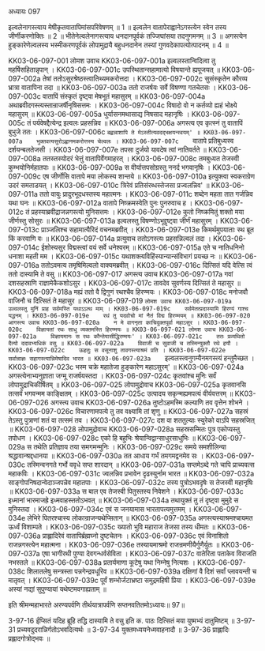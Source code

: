 अध्यायः 097

इल्वलेनागस्त्याय मेषीकृतवातापिमांसपरिवेषणम् ॥ 1 ॥ इल्वलेन वातापेराह्वानेऽगस्त्येन स्वेन तस्य जीर्णीकरणोक्तिः ॥ 2 ॥ भीतेनेल्वलेनागस्त्याय धनदानपूर्वकं तज्जिघांसया तदनुगमनम् ॥ 3 ॥ अगस्त्येन हुङ्कारेणेल्वलस्य भस्मीकरणपूर्वकं लोपामुद्रायै बहुधनदानेन तस्यां गुणवदेकापत्योत्पादनम् ॥ 4 ॥

KK03-06-097-001	लोमश उवाच
KK03-06-097-001a	इल्वलस्तान्विदित्वा तु महर्षिसहितान्नृपान् ।
KK03-06-097-001c	उपस्थितान्सहामात्यो विषयान्ते ह्यपूजयत् ॥
KK03-06-097-002a	तेषां ततोऽसुरश्रेष्ठस्त्वातिथ्यमकरोत्तदा ।
KK03-06-097-002c	सुसंस्कृतेन कौरव्य भ्रात्रा वातापिना तदा ॥
KK03-06-097-003a	ततो राजर्षयः सर्वे विषण्णा गतचेतसः ।
KK03-06-097-003c	वातापिं संस्कृतं दृष्ट्वा मेषभूतं महासुरम् ॥
KK03-06-097-004a	अथाब्रवीदगस्त्यस्तान्राजर्षीनृषिसत्तमः ।
KK03-06-097-004c	विषादो वो न कर्तव्यो ह्यहं भोक्ष्ये महासुरम् ॥
KK03-06-097-005a	धुर्यासनमथासाद्य निषसाद महानृषिः ।
KK03-06-097-005c	तं पर्यवेषद्दैत्येन्द्र इल्वलः प्रहसन्निव ॥
KK03-06-097-006a	अगस्त्य एव कृत्स्नं तु वातापिं बुभुजे ततः ।
KK03-06-097-006c	`बह्वन्नाशापि ते मेऽस्तीत्यवदद्भक्षयन्स्वयम्' ॥
KK03-06-097-007a	भुक्तवत्यसुरोऽह्वानमकरोत्तस्य चेल्वलः ।
KK03-06-097-007c	`वातापे प्रतिबुध्यस्व दर्शयन्बलतेजसी ।
KK03-06-097-007e	तपसा दुर्जयो यावदेष त्वां नातिवर्तते ॥
KK03-06-097-008a	ततस्तस्योदरं भेत्तुं वातापिर्वेगमाहरत् ।
KK03-06-097-008c	तमबुध्यत तेजस्वी कुम्भयोनिर्महातपाः ॥
KK03-06-097-009a	स वीर्यात्तपसोग्रस्तु ननर्द भगवानृषिः ।
KK03-06-097-009c	एष जीर्णोसि वातापे मया लोकस्य शान्तये ॥
KK03-06-097-010a	इत्युक्त्वा स्वकराग्रेण उदरं समताडयत् ।
KK03-06-097-010c	त्रिरेवं प्रतिसंरब्धस्तेजसा प्रज्वलन्निव' ॥
KK03-06-097-011a	ततो वायुः प्रादुरभूदधस्तस्य महात्मनः ।
KK03-06-097-011c	शब्देन महता तात गर्जन्निव यथा घनः ॥
KK03-06-097-012a	वातापे निष्क्रमस्वेति पुनः पुनरुवाच ह ।
KK03-06-097-012c	तं प्रहस्याब्रवीद्राजन्नगस्त्यो मुनिसत्तमः ।
KK03-06-097-012e	कुतो निष्क्रमितुं शक्तो मया जीर्णस्तु सोसुरः ॥
KK03-06-097-013a	इल्वलस्तु विषण्णोऽभूद्दृष्ट्वा जीर्णं महासुरम् ।
KK03-06-097-013c	प्राञ्जलिश्च सहामात्यैरिदं वचनमब्रवीत् ।
KK03-06-097-013e	किमर्थमुपयाताः स्थ ब्रूत किं करवाणि वः ॥
KK03-06-097-014a	प्रत्युवाच ततोऽगस्त्यः प्रहसन्निल्वलं तदा ।
KK03-06-097-014c	ईशोस्यसुर विद्मस्त्वां वयं सर्वे धनेश्वरम् ॥
KK03-06-097-015a	एते च नातिधनिनो धनाशा महती मम ।
KK03-06-097-015c	यथाशक्त्यविहिंस्यान्यान्संविभागं प्रयच्छ नः ॥
KK03-06-097-016a	ततोऽवमत्य तमृषिमिल्वलो वाक्यमब्रवीत् ।
KK03-06-097-016c	दित्सितं यदि वेत्सि त्वं ततो दास्यामि ते वसु ॥
KK03-06-097-017	अगस्त्य उवाच
KK03-06-097-017a	गवां दशसहस्राणि राज्ञामेकैकशोऽसुर ।
KK03-06-097-017c	तावदेव सुवर्णस्य दित्सितं ते महासुर ॥
KK03-06-097-018a	मह्यं ततो वै द्विगुणं रथश्चैव हिरण्मयः ।
KK03-06-097-018c	मनोजवौ वाजिनौ च दित्सितं ते महासुर ॥
KK03-06-097-019	`लोमश उवाच
KK03-06-097-019a	उल्वलस्तु मुनिं प्राह सर्वमस्ति यथाऽऽत्थ माम् ।
KK03-06-097-019c	सर्वमेतत्प्रदास्यामि हिरण्यं गाश्च यद्धनम् ।
KK03-06-097-019e	रथं तु यदवोचो मां नैतं विद्म हिरण्मयम् ॥
KK03-06-097-020	आगस्त्य उवाच
KK03-06-097-020a	न मे वागनृता काचिदुक्तपूर्वा महाऽसुर ।
KK03-06-097-020c	विज्ञायतां रथः साधु व्यक्तमस्ति हिरण्मयः ॥
KK03-06-097-021	लोमश उवाच
KK03-06-097-021a	विज्ञायमानः स रथः कौन्तेयासीद्धिरण्मयः' ।
KK03-06-097-021c	ततः प्रव्यथितो दैत्यो ददावभ्यधिकं वसु ॥
KK03-06-097-022a	विवाजी च सुवाजी च तस्मिन्युक्तौ रथे हयौ ।
KK03-06-097-022c	ऊहतुः स वसूनाशु तावगस्त्याश्रमं प्रति ।
KK03-06-097-022e	सर्वान्राज्ञः सहागस्त्यान्निमेषादिव भारत ॥
KK03-06-097-023a	`इल्वलस्त्वनुगम्यैनमगस्त्यं हन्तुमैच्छत ।
KK03-06-097-023c	भस्म चक्रे महातेजा हुङ्कारेण महाऽसुरम्' ॥
KK03-06-097-024a	अगस्त्येनाभ्यनुज्ञाता जग्मू राजर्षयस्तदा ।
KK03-06-097-024c	कृतवांश्च मुनिः सर्वं लोपामुद्राचिकीर्षितम् ॥
KK03-06-097-025	लोपामुद्रोवाच 
KK03-06-097-025a	कृतवानसि तत्सर्वं भगवन्मम काङ्क्षितम् ।
KK03-06-097-025c	उत्पादय सकृन्मह्यमपत्यं वीर्यवत्तरम् ॥
KK03-06-097-026	अगस्त्य उवाच
KK03-06-097-026a	तुष्टोऽहमस्मि कल्याणि तव वृत्तेन शोभने ।
KK03-06-097-026c	विचारणामपत्ये तु तव वक्ष्यामि तां शृणु ॥
KK03-06-097-027a	सहस्रं तेऽस्तु पुत्राणां शतं वा तत्समं तव ।
KK03-06-097-027c	दश वा शततुल्याः स्युरेको वाऽपि सहस्रजित् ॥
KK03-06-097-028	लोपामुद्रोवाच 
KK03-06-097-028a	सहस्रसम्मितः पुत्र एकोप्यस्तु तपोधन ।
KK03-06-097-028c	एको हि बहुभिः श्रेयान्विद्वान्साधुरसाधुभिः ॥
KK03-06-097-029a	स तथेति प्रतिज्ञाय तया समगमन्मुनिः ।
KK03-06-097-029c	समये समशीलिन्या श्रद्धावान्श्रद्दधानया ॥
KK03-06-097-030a	तत आधाय गर्भं तमगमद्वनमेव सः ।
KK03-06-097-030c	तस्मिन्वनगते गर्भो ववृधे सप्त शारदान् ॥
KK03-06-097-031a	सप्तमेऽब्दे गते चापि प्राच्यवत्स महाकविः ।
KK03-06-097-031c	ज्वलन्निव प्रभावेन दृढस्युर्नाम भारत ॥
KK03-06-097-032a	साङ्गोपनिषदान्वेदाञ्जपन्नेव महातपाः ।
KK03-06-097-032c	तस्य पुत्रोऽभवदृषेः स तेजस्वी महानृषिः ॥
KK03-06-097-033a	स बाल एव तेजस्वी पितुस्तस्य निवेशने ।
KK03-06-097-033c	इध्मानां भारमाजह्रे इध्मवाहस्ततोऽभवत् ॥
KK03-06-097-034a	तथायुक्तं तु तं दृष्ट्वा मुमुदे स मुनिस्तदा ।
KK03-06-097-034c	एवं स जनयामास भारतापत्यमुत्तमम् ।
KK03-06-097-034e	लेभिरे पितरश्चास्य लोकान्राजन्यथेप्सितान् ॥
KK03-06-097-035a	अगस्त्यस्याश्रमश्चायमत ऊर्ध्वं विशाम्पते ।
KK03-06-097-035c	ख्यातो भुवि महाराज तेजसा तस्य धीमतः ॥
KK03-06-097-036a	प्राह्लादिरेवं वातापिर्ब्रह्मघ्नो दुष्टचेतनः ।
KK03-06-097-036c	एवं विनाशितो राजन्नगस्त्येन महात्मना ।
KK03-06-097-036e	तस्यायमाश्रमो राजन्रमणीयैर्गुणैर्युतः ॥
KK03-06-097-037a	एषा भागीरथी पुण्या देवगन्धर्वसेविता ।
KK03-06-097-037c	वातेरिता पताकेव विराजति नभस्तले ॥
KK03-06-097-038a	प्रतार्यमाणा कूटेषु यथा निम्नेषु नित्यशः ।
KK03-06-097-038c	शिलातलेषु सन्त्रस्ता पन्नगेन्द्रवधूरिव ॥
KK03-06-097-039a	दक्षिणां वै दिशं सर्वां प्लावयन्ती च मातृवत् ।
KK03-06-097-039c	पूर्वं शम्भोर्जटाभ्रष्टा समुद्रमहिषी प्रिया ।
KK03-06-097-039e	अस्यां नद्यां सुपुण्यायां यथेष्टमवगाह्यताम् ॥

इति श्रीमन्महाभारते अरण्यपर्वणि तीर्थयात्रापर्वणि सप्तनवतितमोऽध्यायः॥ 97॥

3-97-16 ईप्सितं यदिह ब्रूहि तद्धि दास्यामि ते वसु इति क. पाठः दित्सितं मया युष्मभ्यं दातुमिष्टम् ॥ 3-97-31 प्रच्यवदुदरान्निर्गतोऽभवदित्यर्थः ॥ 3-97-34 युक्तमध्ययनेध्मवाहनादौ ॥ 3-97-36 प्राह्लादिः प्रह्लादगोत्रोद्भवः ॥
